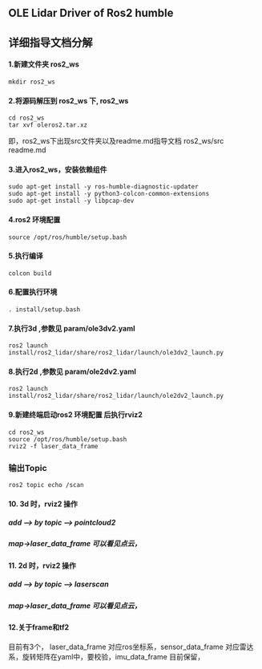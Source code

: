 ## OLE Lidar Driver of Ros2 humble ## 
## 详细指导文档分解 ##
#### 1.新建文件夹 ros2_ws
```
mkdir ros2_ws
```
#### 2.将源码解压到 ros2_ws 下, ros2_ws
```
cd ros2_ws
tar xvf oleros2.tar.xz
```

即，ros2_ws下出现src文件夹以及readme.md指导文档
ros2_ws/src
	readme.md
#### 3.进入ros2_ws，安装依赖组件
```
sudo apt-get install -y ros-humble-diagnostic-updater
sudo apt-get install -y python3-colcon-common-extensions
sudo apt-get install -y libpcap-dev
```
#### 4.ros2 环境配置

```
source /opt/ros/humble/setup.bash
```

#### 5.执行编译

```
colcon build
```

#### 6.配置执行环境

```
. install/setup.bash
```

#### 7.执行3d ,参数见 param/ole3dv2.yaml

```
ros2 launch install/ros2_lidar/share/ros2_lidar/launch/ole3dv2_launch.py
```

#### 8.执行2d ,参数见 param/ole2dv2.yaml

```
ros2 launch install/ros2_lidar/share/ros2_lidar/launch/ole2dv2_launch.py
```

#### 9.新建终端启动ros2 环境配置 后执行rviz2

```
cd ros2_ws
source /opt/ros/humble/setup.bash
rviz2 -f laser_data_frame
```
### 输出Topic
```
ros2 topic echo /scan
```
#### 10. 3d 时，rviz2 操作

##### add --> by topic --> pointcloud2

##### map->laser_data_frame                     可以看见点云，

#### 11. 2d 时，rviz2 操作

##### add --> by topic --> laserscan

##### map->laser_data_frame                     可以看见点云，

#### 12.关于frame和tf2

 目前有3个， laser_data_frame 对应ros坐标系，sensor_data_frame 对应雷达系，旋转矩阵在yaml中，要校验，imu_data_frame 目前保留，
